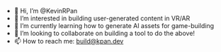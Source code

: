 - 👋 Hi, I’m @KevinRPan 
- 👀 I’m interested in building user-generated content in VR/AR
- 🌱 I’m currently learning how to generate AI assets for game-building
- 💞️ I’m looking to collaborate on building a tool to do the above! 
- 📫 How to reach me: build@kpan.dev

<!---
KevinRPan/KevinRPan is a ✨ special ✨ repository because its `README.md` (this file) appears on your GitHub profile.
You can click the Preview link to take a look at your changes.
--->
